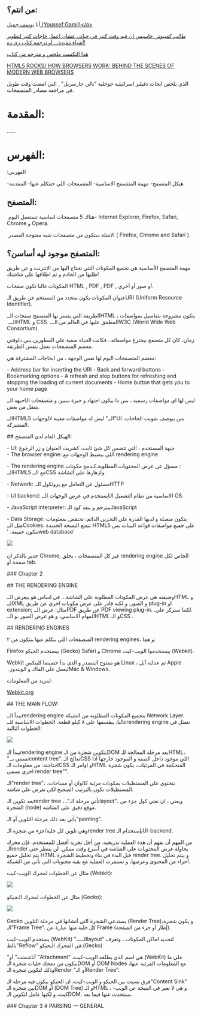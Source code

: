 
## من انتم؟:



أنا 
‏<a href="mailto:yoga1290@gmail.com">يوسف جميل (Youssef Gamil)</a‪>‬

 طالب كمبيوتر ,حاسيس ان فيه وقت كتير في حياتي عشان اعمل حاجات كتير لتطوير أشياء مفيدة... أو ترجمة كتاب زي ده!


هدا التكست ملخص و مترجم من كتاب 

‏<a href="http://www.html5rocks.com/en/tutorials/internals/howbrowserswork/">HTML5 ROCKS/ HOW BROWSERS WORK: BEHIND THE SCENES OF MODERN WEB BROWSERS</a>


الذي يلخص ابحاث دفيلبر اسرائيلية جوجلية "تالي جارسريل" , التي امضت وقت طويل في مراجعة مصادر المتصفحات.



# المقدمة:


......

# الفهرس:


الفهرس‪:‬

المقدمة‪-‬ 
المتصفحات اللي حنتكلم عنها‪-‬ 
مهمة المتثصفح الاساسية‪-‬ 
هيكل المتصفح‪-‬ 




## المتصفح:



هناك 5 متصفحات اساسية تستعمل اليوم 
‏-  Internet Explorer, Firefox, Safari, Chrome و Opera.

 الامثلة ستكون من متصفحات شبه مفتوحة المصدر
‏ (  Firefox, Chrome and Safari ).



## المتصفح موجود ليه أساسن؟:




مهمة المتصفح الأساسية هي تجميع المكونات التتي تحتاج اليها من الانترنت و عن طريق طلبها من الخادم و ثم اطلاقها علي شاشتك!

 المكونات غالبا تكون صفحات HTML , PDF , PDF , أو صور أو أخري.

 عنوان المكونات يكون متحدد من المستخم عن طريق الـURI (Uniform Resource Identifier).

الطريقة التي يفسر بها المتصفح صفحات الــHTML ، بتكون مشروحة بتفاصيل بمواصفات الـــ
‏HTML و CSS 
المطفق عليها في العالم من الـــ 
‏W3C (World Wide Web Consortium)

زمان، كان كل متصفح بيخترع مواصفاته ، فكانت الحياة صعبة علي المطورين.بس دلوقتي معضم المتصفحات تعمل بنفس الطريقة.



معضم المتصفحات اليوم لها نفس الوجهة ، من ابحاجات المشترقة هي:

‏- Address bar for inserting the URI
‏- Back and forward buttons
‏- Bookmarking options
‏- A refresh and stop buttons for refreshing and stopping the loading of current documents
‏- Home button that gets you to your home page


جبهة الــUI ليس لها اي مواصفات رسمية ، بس دا بيكون اجتهاد و خبرة سنين و متصفحات بتنقل من بعض.

الــHTML5 ليس له مواصفات معينة لالوجهات ‪"‬الــ‪"‬UI ،بس بيوصف شويت الحاجات المشتركة.




‪#‬# الهيكل العام لدي المتصفح:



‏- UI:
	جبهة المستخدم ، التي تتضمن كل شئ ثابت، كشريت العنوان و زر الرجوع	
‏- The browser engine:
 اللي بيضبط الوجهات مع  rendering engine

‏- The rendering engine ‫:‬ 
 مسؤل عن عرض المحتويات المطلوبة.كـدمج مكونات الــHTML5 مع الــCSS وازهارها علي الشاشة.

‏- Network:
مسئول عن   التعامل مع بروتكول الــHTTP 

‏- UI backend:
يستخدم  في عرض الوجهات الــUI الاساسية من نظام التشغيل OS‪.‬

‏- JavaScript interpreter:
بيترجم و ينفذ كود الـJavaScript 

‏- Data Storage:
بتكون منصلة و لديها القدرة علي التخزين الدائم، تحتفض بمعلومات مثل الــCookies،
تتمتع النسخة الجديدة HTML5 علي جميع مواصفات قواعد البينات بس بتكون خفيفة.
‏‪'‬web database‪'‬


‏<img src="http://www.html5rocks.com/en/tutorials/internals/howbrowserswork/layers.png">


جدير بالذكر ان Chrome‪,‬ غير كل المتصفحات ، يخلق rendering engine الخاص لكل صفحة أو tab. 



‏### Chapter 2

‏## THE RENDERING ENGINE




وضيفته هي  عرض المكونات المطلوبة علي الشاشة…
 في اساس هو بيعرض الــHTML و الــXML و الصور. و لكنه قادر علي عرض مكونات اخري عن طريق plug‪-‬in او extension‪;‬
مثال: عرض الــPDF عن طريق PDF viewing plug‪-‬in.
.‫.‬لكننا سنركز علي المهام الاساسي، و هو عرض الصور ،و الــHTML و الـCSS .




‏## RENDERING ENGINES




المتصفحات اللي بنكلم عنها بتتكون من ٢ rendering engines،  و هما:

‏Firefox بيستخدم الجيكو (Gecko)
‏Safari و Chrome بيستخدموا الويب-كيت (Webkit).

‏Webkit هو مفتوح المصدر
و الذي بدأ خصيصا للينكس Linux ، ثم عدلته آبل Apple ليعمل علي  الماك و الويندوز.
‏Mac & Windows.

لمزيد من المعلومات:

‏<a href="http://webkit.org">Webkit.org</a>




‏## THE MAIN FLOW:



يبدأ الــrendering engine بتجميع المكونات المطلوبة من الشبكة Network Layer.
غالبا، بيقسمها علي ٨ كيلو قطعة.
الخطوات الاساسية للــrendering engine تتمثل في الخطوات التالية:

‏<img src="http://www.html5rocks.com/en/tutorials/internals/howbrowserswork/flow.png" >

يبدأ الـrendering engine بتكوين شجرة من الـDOM بعد مرحلة المعالجة للـHTML، تسمي بــ‪"‬content tree‪"‬.
تعالج الـCSS اللي موجود داخل الصفة و الموجود خارجها اذا احتاجته.
من معلومات الـCSS و اوامر الـHTML المتحكمة في المرئيات، يكون شجرة اخري تسمي render tree‪"‬". 


الـ"render tree‪"‬،
بتحتوي علي المستطيلات بمكونات مرئية كالوان أو مساحات. المستطيلات تكون بالترتيب الصحيح لكي تعرض علي شاشة.

بعد تكوين الـrender tree ، تأتي مرحلة الـ"ـlayout"،
ويعني ، ان نعتي كول جزء من الشجرة (node) موقع دقيق علي الشاشة.

يأتي بعد ذلك مرحلة التلوين أو الـ"painting".

وهي تلوين كل خلية/جزء من شجرة الـrender tree
بإستخدام الـUI‪-‬backend.


من المهم أن نفهم أن هذة العملية تدريجية.
من أجل تجربة أفضل للمستخدم، فإن محرك الـrender يحاولة عرض المحتويات على الشاشة في أسرع وقت ممكن.
لن ينتظر حتى يتم تحليل جميع HTML قبل البدء في بناء وتخطيط الشجرة render tree.
و ييتم تحليل أجزاء من المحتوى وعرضها، و تستمرت العملية مع بقية محتويات التي تأتي من الشبكة.

مثال عن الخطوات لمحرك الويب-كيت (Webkit):



‏<img src="http://www.html5rocks.com/en/tutorials/internals/howbrowserswork/webkitflow.png" >


مثال عن الخطوات لمحرك الـجيكو (Gecko):


‏<img src="http://www.html5rocks.com/en/tutorials/internals/howbrowserswork/image008.jpg" >



‏Gecko يستدعي الشجرة التي أنشانها في مرحلة التلوين ‪(‬Render Tree‪)‬،و يكون شجرة الـ"Frame Tree".
كل خلية منها عبارة عن Frame (إطار أو جزء من الصفحة).

يستخدم الويب-كيت (WebKit) الـــــ‪"‬layout‪"‬ لتحديد اماكن المكونات ، وتعرف بالظ"Reflow" في المحرك الـجيكو.(Gecko)

"آتاشمنت" أو "Attachment" ،هي اسم الذي يطلقه الويب-كيت (WebKit) علي ما يتكون من دمجك خليات شجرة الـDOM أو DOM Nodes مع المعلومات المرئية عنها، وذلك لتكوين شجرة الـRender أو الـ‪"‬Render Tree‪"‬.

فرق بسيت بين الجيكو و الويب-كيت، ان الجيكو بيكون فيه مرحلة الـ"Content Sink" بين شجرة الـDOM أو ‪(‬DOM Tree‪)‬ و الـHTML ، و هي لا تغير في النتيجة عن الويب-كيت، و لكنها عامل لتكوين الـDOM.
سنتحدث عنها فيما بعد.



‏### Chapter 3
‏# PARSING — GENERAL
